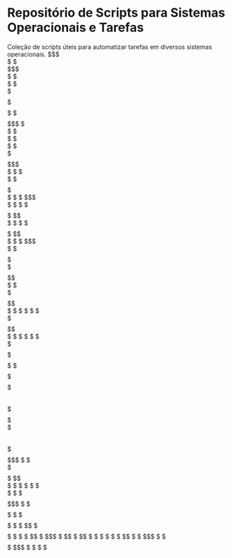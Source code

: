 # Repositório de Scripts para Sistemas Operacionais e Tarefas

Coleção de scripts úteis para automatizar tarefas em diversos sistemas operacionais.
                     $$$                       
                    $   $                      
                     $$$                       
                     $ $                       
                     $ $                       
                   $$$ $$$                     
                 $$  $$$  $$$                  
               $$  $$$$$$$   $                 
              $               $                
             $                 $               
             $                 $               
             $     $$$$$$$$$$$$$$$             
             $    $               $            
             $    $   $$$$$$$$$$$$$            
             $   $   $           $$$           
             $   $   $ $$$   $$$  $$           
             $   $   $ $$$   $$$  $$           
             $   $   $           $$$           
             $    $   $$$$$$$$$$$$$            
             $     $$$$$$$$$$$$$$              
             $                 $               
             $    $$$$$$$$$$$$$$               
             $   $  $  $  $  $                 
             $  $$$$$$$$$$$$$$                 
             $  $   $  $  $  $                 
             $   $$$$$$$$$$$$$$$               
            $$$                 $$$            
          $$   $$$         $$$$$   $$          
        $$        $$$$$$$$$          $$$       
       $  $$                     $$$$   $$     
    $$$$$   $$$$$$$$      $$$$$$$       $ $    
  $      $$         $$$$$$              $ $$   
 $    $    $                            $ $ $  
 $     $   $              $$$$$$$$$$$   $ $ $$ 
 $$$    $   $  $$$$$$$$$$$$          $   $ $ $$
$   $$$$    $  $                     $   $ $$ $
$$$    $   $$  $                     $$  $ $  $
$   $  $  $$   $                      $  $$$  $
$     $$ $$    $               $$$    $  $ $  $
